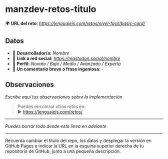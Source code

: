 # manzdev-retos-titulo

🌍 **URL del reto**: *https://lenguajejs.com/retos/nivel-facil/basic-card/*

## Datos

- 🦄 **Desarrollador/a:** *Nombre*
- 🐇 **Link a red social:** *https://mastodon.social/nombre*
- 🦾 **Perfil:** *Novato / Bajo / Medio / Avanzado / Experto*
- 💬 **Un comentario breve o frase ingeniosa**: *-*

## Observaciones

*Escribe aquí tus observaciones sobre la implementación*

> Puedes encontrar otros retos en: <br>▶ https://lenguajejs.com/retos/

---
*Puedes borrar todo desde esta línea en adelante*

---

Recuerda cambiar el título del repo, los datos y desplegar la versión en GitHub Pages e indicar la URL en la esquina superior derecha de tu repositorio de GitHub, junto a una pequeña descripción.
